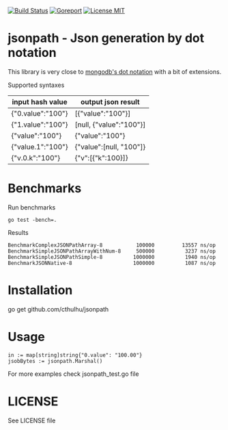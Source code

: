 [![Build Status](https://travis-ci.org/cthulhu/jsonpath.svg?branch=master)](https://travis-ci.org/cthulhu/jsonpath)  [![Goreport](https://goreportcard.com/badge/github.com/cthulhu/jsonpath)](https://goreportcard.com/badge/github.com/cthulhu/jsonpath) [![License MIT](https://img.shields.io/badge/license-MIT-blue.svg)](https://raw.githubusercontent.com/cthulhu/jsonpath/master/LICENSE)


# jsonpath - Json generation by dot notation

This library is very close to [mongodb's dot notation](https://docs.mongodb.com/manual/core/document/#dot-notation) with a bit of extensions.

Supported syntaxes

|input hash value | output json result      |
|-----------------|-------------------------|
|{"0.value":"100"}| [{"value":"100"}]       |
|{"1.value":"100"}| [null, {"value":"100"}] |
|{"value":"100"}  |  {"value":"100"}        |
|{"value.1":"100"}|  {"value":[null, "100"]}|
|{"v.0.k":"100"}  |  {"v":[{"k":100}]}      |

# Benchmarks

Run benchmarks

    go test -bench=.

Results

    BenchmarkComplexJSONPathArray-8      	  100000	     13557 ns/op
    BenchmarkSimpleJSONPathArrayWithNum-8	  500000	      3237 ns/op
    BenchmarkSimpleJSONPathSimple-8      	 1000000	      1940 ns/op
    BenchmarkJSONNative-8                	 1000000	      1087 ns/op

# Installation

go get github.com/cthulhu/jsonpath

# Usage

    in := map[string]string{"0.value": "100.00"}
    jsobBytes := jsonpath.Marshal()

For more examples check jsonpath_test.go file

# LICENSE

See LICENSE file
